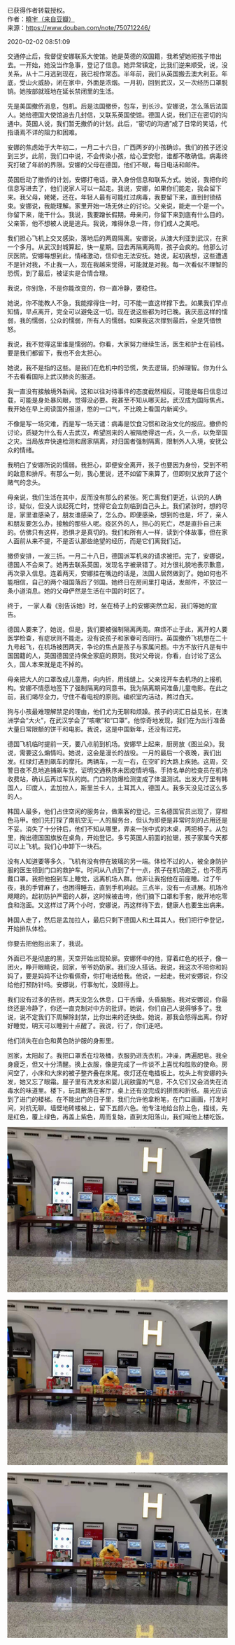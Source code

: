 已获得作者转载授权。    
作者：[曉宇（来自豆瓣）](https://www.douban.com/people/30338291/)  
来源：https://www.douban.com/note/750712246/  

2020-02-02 08:51:09

交通停止后，我督促安娜联系大使馆。她是英德的双国籍，我希望她把孩子带出去。一开始，她没当作急事，登记了信息。她异常镇定，比我们逆来顺受，说，没关系，从十二月逃到现在，我已视作常态。半年前，我们从英国搬去澳大利亚。年底，受山火威胁，闭在家中，外面是浓烟。一月初，回到武汉，又一次经历口罩脱销。她按部就班地在延长禁闭里的生活。

先是美国撤侨消息，包机。后是法国撤侨，包车，到长沙。安娜说，怎么落后法国人。她给德国大使馆追去几封信，又联系英国使馆。德国人说，我们正在密切的沟通中。英国人说，我们暂无撤侨的计划。此后，“密切的沟通”成了日常的笑话，代指语焉不详的阻力和困难。

安娜的焦虑始于大年初二，一月二十六日，广西两岁的小孩确诊。我们的孩子还没到三岁。此前，我们口中说，不会传染小孩，给心里安慰，谁都不敢确信。病毒终究打破了年龄的界限。安娜的父母在德国，他们不眠，每日电话和邮件。

英国启动了撤侨的计划，安娜打电话，录入身份信息和联系方式。她说，我把你的信息写进去了，他们说家人可以一起走。我说，安娜，如果你们能走，我会留下来。我父母，姥姥，还在。年轻人最有可能扛过病毒，我要留下来，直到封锁结束。安娜说，我能理解。家里开始一场无休止的讨论。父亲说，能走一个是一个。你留下来，能干什么。我说，我要蹭长假期。母亲问，你留下来到底有什么目的。父亲答，他不想被人说是逃兵。我说，难得休息一阵，你们成人之美吧。

我们担心飞机上交叉感染，落地后的两周隔离。安娜说，从澳大利亚到武汉，在家一个多月。从武汉封城算起，快一星期。回去再隔离两周，孩子会疯的。他那么讨厌医院。安娜每想到此，情绪激动，信仰也无法安抚。她说，起初我想，这些遭遇不是针对我，不止我一人，现在我越来觉得，可能就是对我。每一次看似不理智的恐慌，到了最后，被证实是合情合理。

我说，你别急，不是你能改变的，你一直冷静，要稳住。

她说，你不能教人不急，我能撑得住一时，可不能一直这样撑下去。如果我们早点知情，早点离开，完全可以避免这一切。现在说这些都为时已晚。我厌恶这样的懦弱，我的懦弱，公众的懦弱，所有人的懦弱。如果我这次撑到最后，全是凭借愤怒。

我说，我不觉得这里谁是懦弱的。你看，大家努力继续生活，医生和护士在前线。要是我们都留下，我也不会太担心。

她说，我不是指的这些。是我们在危机中的恐慌，失去逻辑，扔掉理智。你为什么不去看看国际上武汉肺炎的报道。

我一直没有接触境外新闻。这和以往对待事件的态度截然相反。可能是每日信息过载，可能是身处暴风眼，觉得没必要。我甚至不知从哪天起，武汉成为国际焦点。我开始在早上阅读国外报道，憋的一口气，不比晚上看国内新闻少。

不像是写一场灾难，而是写一场天谴：病毒是饮食习惯和政治文化的报应。撤侨的讨论，质疑为什么有人去武汉，希望回来的人被隔绝得远一点，久一点，以免举国之灾。当局放弃快速检测和居家隔离，对归国者强制隔离，限制外人入境，安抚公众的情绪。

我明白了安娜所说的懦弱。我担心，即便安全离开，孩子也要因为身份，受到不明的敌意和排斥。有那么一刻，我心里说，还不如留下来算了，但即刻又放弃了这个赌气的念头。

母亲说，我们生活在其中，反而没有那么的紧张。死亡离我们更近，认识的人确诊，疑似，但没人谈起死亡时，觉得它会立刻临到自己头上。我们紧张时，想的尽是，家里谁感染了，朋友谁感染了，怎么办。即便感染，想到的也是，坏了，亲人和朋友要怎么办，接触的那些人呢。疫区外的人，担心的死亡，尽是直扑自己来的。仿佛只有这样，恐惧才是真切的。我们和所有人一样，读到个体故事，但在家人面前从来不提，不是否认那些绝望的经历，而是它们离我们近。

撤侨安排，一波三折。一月二十八日，德国派军机来的请求被拒。完了，安娜说，德国人不会来了。她再去联系英国，发现名字被录错了。对方很礼貌地表示歉意，再次录入信息。连着两天，安娜挂在嘴边的话是，法国人居然做到了。她如何也不能相信，自己的两个祖国落后了邻国。她终日在房间里打电话，发邮件，不放过一条小道消息。她的父母俨然是生活在中国的时区了。

终于， 一家人看《别告诉她》时，坐在椅子上的安娜突然立起，我们等她的宣告。

德国人要来了，她说，但是，我们要被强制隔离两周。麻烦不止于此，离开的人要医学检查，有症状则不能走。没有说孩子和家眷可否同行。英国撤侨飞机想在二十九号起飞，在机场被困两天，争论的焦点是孩子与家属问题。中方不放行凡是有中国国籍的人，英国德国坚持保全家庭的原则。我对父母说，你看，白讨论了这么久，国人本来就是走不掉的。

母亲把大人的口罩改成儿童用，向内折，用线缝上。父亲找开车去机场的上报机构。安娜不情愿地签下了强制隔离的同意书。我为隔离期间准备儿童电影。在此之前，我们竭尽全力，守住不看电视的原则。编织室内活动，熬过白天。

狗与小孩最难理解禁足的理由，他们尤为无聊和烦躁。孩子的词汇日益见长，在澳洲学会“大火”，在武汉学会了“咳嗽”和“口罩”。他惊奇地发现，我们在为出行准备大量日常限额的饼干和电影。我说，这是中国新年，还没有过完。

德国飞机临时提前一天，要八点前到机场。安娜早上起来，厨房放《图兰朵》。我说，需要这么煽情吗。她说，这会是漫长的战役。一月的最后一个夜晚，我们出发。红绿灯遇到飙车的摩托。两辆车，一左一右，在空旷的大路上疾驰。这周，交警日夜不息地追捕飙车党，证明交通秩序未因疫情坍塌。手持名单的检查员在机场收费站，确认后再过军队的岗。门口的防爆检测变成了体温测试。出发大厅里有韩国人，印度人，孟加拉人，斯里兰卡人，土耳其人，德国人。我多天没见过这么多的人。

韩国人最多，他们占住空闲的服务台，做乘客的登记。三名德国官员出现了，穿橙色马甲。他们先打探了南航空无一人的服务台，但认为即便是非常时刻的占用还是不妥。消失了十分钟后，他们不知从哪里，弄来一张中式的木桌，两把椅子。从包里，掏出德国国旗放在桌角，开始登记。多亏英国人前面的拉锯，孩子家属今天都可以上飞机。我们心中卸下一块石。

没有人知道要等多久，飞机有没有停在玻璃的另一端。体检不过的人，被全身防护服的医生领到门口的救护车。时间从八点到了十一点，孩子在机场跑乏，也不愿再戴口罩。我把他抱到车上睡觉，远离机场人群。他非让我抱他在前座睡。过了午夜，我的手臂麻了，也困得睡去，直到手机响起。三点半，没有一点进展。机场冷飕飕的。起初防护严密的人群，这时候被击垮，他们摘下口罩和手套，敞开地吃零食和泡面。又这样过了两个小时，安娜说，再这样待下去，健康人也要生出病来。

韩国人走了，然后是孟加拉人，最后只剩下德国人和土耳其人。我们把行李登记，开始排队体检。

你要去把他抱出来了，我说。

外面已不是彻底的黑，天空开始出现轮廓。安娜怀中的他，穿着红色的袄子，像一团火，睁开眼睛说，回家，爷爷奶奶家。我们没人搭话。我说，我这次不陪你和妈妈了，要是妈妈不让你看佩奇，你打电话给我。他说，一起走。我对安娜说，你没给他打预防针吗。安娜说，行事匆忙，没顾得上。

我们没有过多的告别，两天没怎么休息，口干舌燥，头昏脑胀。我对安娜说，你最终还是冷静了，你还一直克制对中方的批评。她说，你们自己人说得够多了。我说，说不定我们下周解除封禁，比你出来的还快些。她说，那我会怒得出离。你好好睡觉，明天可以睡到十点醒了。我说，行了，你们走吧。

他们消失在白色和黄色防护服的身影里。

回家，太阳起了。我把口罩丢在垃圾桶，衣服扔进洗衣机，冲澡，两遍肥皂。我全身疲乏，但又十分清醒。换上衣服，像是完成了一件谈不上喜忧和胜败的使命。房间空了，小床和大床的被子整齐叠在床尾。夜灯还在电插板上。枕头上有安娜的头发，她又忘了眼霜。屋子里有洗发水和婴儿润肤露的气息，不久它们又会消失在消毒水的味道里。楼下，玩具散落在客厅，桌上还有没完成的拼图和折纸。晨光应该到了进门的楼梯。在不能出门的日子里，我们允许他拿粉笔，在门口画画，打发时间，对抗无聊。墙壁地砖楼梯上，留下五颜六色。他专注地给台阶上色，描线，先是红色，覆上绿色，再盖上紫色，周而复始，直到太阳落山，我们喊他上楼吃饭。

![](./pic/02-02-曉宇-疫区日记：如果我这次撑到最后，全是凭借愤怒1.jpg)  

![](./pic/02-02-曉宇-疫区日记：如果我这次撑到最后，全是凭借愤怒1.jpg)  

![](./pic/02-02-曉宇-疫区日记：如果我这次撑到最后，全是凭借愤怒1.jpg)  
